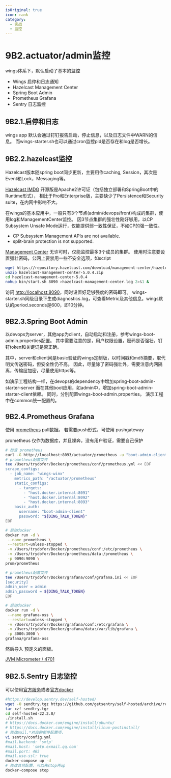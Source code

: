```yaml
---
isOriginal: true
icon: rank
category:
  - 实战
  - 监控
---
```


# 9B2.actuator/admin监控

wings体系下，默认启动了基本的监控

* Wings 启停和日志通知
* Hazelcast Management Center
* Spring Boot Admin
* Prometheus Grafana
* Sentry 日志监控

## 9B2.1.启停和日志

wings app 默认会通过钉钉报告启动，停止信息，以及日志文件中WARN的信息。
而wings-starter.sh也可以通过cron监控pid是否存在和log是否增长。

## 9B2.2.hazelcast监控

Hazelcast版本随spring boot同步更新，主要用作caching, Session，其次是Event和Lock，Messaging等。

[Hazelcast IMDG](https://docs.hazelcast.com/imdg/4.2/) 开源版是Apache2许可证（包括独立部署和SpringBoot中的Runtime形式），
相比于Pro和Enterprise版，主要缺少了Persistence和Security suite，在内网中影响不大。

在wings的基本应用中，一般只有3个节点(admin/devops/front)构成的集群，使用log和ManagementCenter监控。
因3节点集群的强壮性刚好够用，以CP Subsystem Unsafe Mode运行，仅能提供弱一致性保证，不如CP的强一致性。

* CP Subsystem Management APIs are not available.
* split-brain protection is not supported.

[Management Center](https://docs.hazelcast.com/management-center/5.0/) 无许可时，仅能监控最多3个成员的集群。
使用时注意要设置强壮密码，公网上要禁用一些不安全选项，如script

```bash
wget https://repository.hazelcast.com/download/management-center/hazelcast-management-center-5.0.4.zip
unzip hazelcast-management-center-5.0.4.zip
cd hazelcast-management-center-5.0.4
nohup bin/start.sh 8090 >hazelcast-management-center.log 2>&1 &
```
访问 <http://localhost:8090>，同时设置好足够强度的密码即可。
wings-starter.sh同级目录下生成diagnostics.log，可查看Metric及其他信息。wings默认的period.seconds是600，即10分钟。

## 9B2.3.Spring Boot Admin

以devops为server，其他app为client，自动启动和注册，参考wings-boot-admin.properties配置。
其中需要注意的是，用户权限设置，密码是否强壮，钉钉token和关键词是否正确。

其中，server和client间是basic验证的wings定制版，以时间戳和md5摘要，取代明文传送密码，但安全性仍不高。
因此，尽量除了密码强壮外，需要注意内网隔离，传输层加密，尽量使用https等。

如演示工程结构一样，在devops的dependency中增加spring-boot-admin-starter-server
而在其他boot应用，如admin中，增加spring-boot-admin-starter-client依赖。
同时，分别配置wings-boot-admin.properties。 演示工程中在common统一配置的。

## 9B2.4.Prometheus Grafana

使用 [prometheus](https://prometheus.io/docs/prometheus/latest/getting_started/) pull数据。
若需要push形式，可使用 pushgateway

prometheus 仅作为数据库，并且裸奔，没有用户验证，需要自己保护
```bash
# 检查 prometheus
curl -G http://localhost:8093/actuator/prometheus -u "boot-admin-client:${DING_TALK_TOKEN}"
# prometheus配置文件
tee /Users/trydofor/Docker/prometheus/conf/prometheus.yml << EOF
scrape_configs:
  - job_name: "wings-winx"
    metrics_path: "/actuator/prometheus"
    static_configs:
      - targets: 
        - "host.docker.internal:8091"
        - "host.docker.internal:8092"
        - "host.docker.internal:8093"
    basic_auth:
      username: "boot-admin-client"
      password: "${DING_TALK_TOKEN}"
EOF

# 启动docker
docker run -d \
 --name prometheus \
 --restart=unless-stopped \
 -v /Users/trydofor/Docker/prometheus/conf:/etc/prometheus \
 -v /Users/trydofor/Docker/prometheus/data:/prometheus \
 -p 9090:9090 \
prom/prometheus

# prometheus配置文件
tee /Users/trydofor/Docker/grafana/conf/grafana.ini << EOF
[security]
admin_user = admin
admin_password = ${DING_TALK_TOKEN}
EOF

# 启动docker
docker run -d \
 --name grafana-oss \
 --restart=unless-stopped \
 -v /Users/trydofor/Docker/grafana/conf:/etc/grafana \
 -v /Users/trydofor/Docker/grafana/data:/var/lib/grafana \
 -p 3000:3000 \
grafana/grafana-oss
```
然后导入 预定义的面板。

[JVM Micrometer / 4701](https://grafana.com/grafana/dashboards/4701)

## 9B2.5.Sentry 日志监控

可以使用[官方服务](https://sentry.io)或者[官方docker](https://github.com/getsentry/self-hosted)

```bash
#https://develop.sentry.dev/self-hosted/
wget -O sendtry.tgz https://github.com/getsentry/self-hosted/archive/refs/tags/22.2.0.tar.gz 
tar xzf sendtry.tgz
cd self-hosted-22.2.0/
./install.sh
# https://docs.docker.com/engine/install/ubuntu/
# https://docs.docker.com/engine/install/linux-postinstall/
# 修改mail.*对应的邮件配置项，
vi sentry/config.yml
#mail.backend: 'smtp'
#mail.host: 'smtp.exmail.qq.com'
#mail.port: 465
#mail.use-ssl: true
docker-compose up -d
# 修改其他配置，可以先stop再up
docker-compose stop
```
